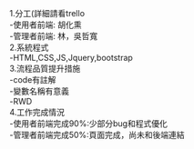 1.分工(詳細請看trello  
 -使用者前端: 胡化熏  
 -管理者前端: 林，吳哲寬  
2.系統程式  
 -HTML,CSS,JS,Jquery,bootstrap  
3.流程品質提升措施  
 -code有註解  
 -變數名稱有意義  
 -RWD  
4.工作完成情況  
 -使用者前端完成90%:少部分bug和程式優化  
 -管理者前端完成50%:頁面完成，尚未和後端連結
